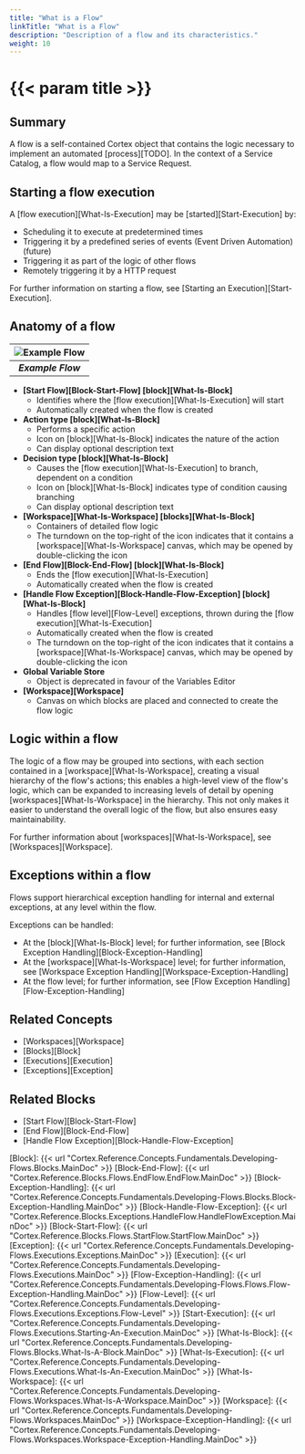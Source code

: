 ```yaml
---
title: "What is a Flow"
linkTitle: "What is a Flow"
description: "Description of a flow and its characteristics."
weight: 10
---
```


# {{< param title >}}

## Summary

A flow is a self-contained Cortex object that contains the logic necessary to implement an automated [process][TODO]. In the context of a Service Catalog, a flow would map to a Service Request.

## Starting a flow execution

A [flow execution][What-Is-Execution] may be [started][Start-Execution] by:

* Scheduling it to execute at predetermined times
* Triggering it by a predefined series of events (Event Driven Automation) (future)
* Triggering it as part of the logic of other flows
* Remotely triggering it by a HTTP request

For further information on starting a flow, see [Starting an Execution][Start-Execution].

## Anatomy of a flow

| ![Example Flow](/images/Flow.png) |
|:--:|
| ***Example Flow*** |

* **[Start Flow][Block-Start-Flow] [block][What-Is-Block]**
  * Identifies where the [flow execution][What-Is-Execution] will start
  * Automatically created when the flow is created
* **Action type [block][What-Is-Block]**
  * Performs a specific action
  * Icon on [block][What-Is-Block] indicates the nature of the action
  * Can display optional description text
* **Decision type [block][What-Is-Block]**
  * Causes the [flow execution][What-Is-Execution] to branch, dependent on a condition
  * Icon on [block][What-Is-Block] indicates type of condition causing branching
  * Can display optional description text
* **[Workspace][What-Is-Workspace] [blocks][What-Is-Block]**
  * Containers of detailed flow logic
  * The turndown on the top-right of the icon indicates that it contains a [workspace][What-Is-Workspace] canvas, which may be opened by double-clicking the icon
* **[End Flow][Block-End-Flow] [block][What-Is-Block]**
  * Ends the [flow execution][What-Is-Execution]
  * Automatically created when the flow is created
* **[Handle Flow Exception][Block-Handle-Flow-Exception] [block][What-Is-Block]**
  * Handles [flow level][Flow-Level] exceptions, thrown during the [flow execution][What-Is-Execution]
  * Automatically created when the flow is created
  * The turndown on the top-right of the icon indicates that it contains a [workspace][What-Is-Workspace] canvas, which may be opened by double-clicking the icon
* **Global Variable Store**
  * Object is deprecated in favour of the Variables Editor
* **[Workspace][Workspace]**
  * Canvas on which blocks are placed and connected to create the flow logic

## Logic within a flow

The logic of a flow may be grouped into sections, with each section contained in a [workspace][What-Is-Workspace], creating a visual hierarchy of the flow's actions; this enables a high-level view of the flow's logic, which can be expanded to increasing levels of detail by opening [workspaces][What-Is-Workspace] in the hierarchy. This not only makes it easier to understand the overall logic of the flow, but also ensures easy maintainability.

For further information about [workspaces][What-Is-Workspace], see [Workspaces][Workspace].

## Exceptions within a flow

Flows support hierarchical exception handling for internal and external exceptions, at any level within the flow.

Exceptions can be handled:

* At the [block][What-Is-Block] level; for further information, see [Block Exception Handling][Block-Exception-Handling]
* At the [workspace][What-Is-Workspace] level; for further information, see [Workspace Exception Handling][Workspace-Exception-Handling]
* At the flow level; for further information, see [Flow Exception Handling][Flow-Exception-Handling]

## Related Concepts

* [Workspaces][Workspace]
* [Blocks][Block]
* [Executions][Execution]
* [Exceptions][Exception]

## Related Blocks

* [Start Flow][Block-Start-Flow]
* [End Flow][Block-End-Flow]
* [Handle Flow Exception][Block-Handle-Flow-Exception]

[Block]: {{< url "Cortex.Reference.Concepts.Fundamentals.Developing-Flows.Blocks.MainDoc" >}}
[Block-End-Flow]: {{< url "Cortex.Reference.Blocks.Flows.EndFlow.EndFlow.MainDoc" >}}
[Block-Exception-Handling]: {{< url "Cortex.Reference.Concepts.Fundamentals.Developing-Flows.Blocks.Block-Exception-Handling.MainDoc" >}}
[Block-Handle-Flow-Exception]: {{< url "Cortex.Reference.Blocks.Exceptions.HandleFlow.HandleFlowException.MainDoc" >}}
[Block-Start-Flow]: {{< url "Cortex.Reference.Blocks.Flows.StartFlow.StartFlow.MainDoc" >}}
[Exception]: {{< url "Cortex.Reference.Concepts.Fundamentals.Developing-Flows.Executions.Exceptions.MainDoc" >}}
[Execution]: {{< url "Cortex.Reference.Concepts.Fundamentals.Developing-Flows.Executions.MainDoc" >}}
[Flow-Exception-Handling]: {{< url "Cortex.Reference.Concepts.Fundamentals.Developing-Flows.Flows.Flow-Exception-Handling.MainDoc" >}}
[Flow-Level]: {{< url "Cortex.Reference.Concepts.Fundamentals.Developing-Flows.Executions.Exceptions.Flow-Level" >}}
[Start-Execution]: {{< url "Cortex.Reference.Concepts.Fundamentals.Developing-Flows.Executions.Starting-An-Execution.MainDoc" >}}
[What-Is-Block]: {{< url "Cortex.Reference.Concepts.Fundamentals.Developing-Flows.Blocks.What-Is-A-Block.MainDoc" >}}
[What-Is-Execution]: {{< url "Cortex.Reference.Concepts.Fundamentals.Developing-Flows.Executions.What-Is-An-Execution.MainDoc" >}}
[What-Is-Workspace]: {{< url "Cortex.Reference.Concepts.Fundamentals.Developing-Flows.Workspaces.What-Is-A-Workspace.MainDoc" >}}
[Workspace]: {{< url "Cortex.Reference.Concepts.Fundamentals.Developing-Flows.Workspaces.MainDoc" >}}
[Workspace-Exception-Handling]: {{< url "Cortex.Reference.Concepts.Fundamentals.Developing-Flows.Workspaces.Workspace-Exception-Handling.MainDoc" >}}
